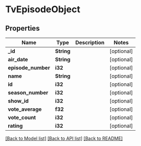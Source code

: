 # TvEpisodeObject

## Properties

Name | Type | Description | Notes
------------ | ------------- | ------------- | -------------
**_id** | **String** |  | [optional] 
**air_date** | **String** |  | [optional] 
**episode_number** | **i32** |  | [optional] 
**name** | **String** |  | [optional] 
**id** | **i32** |  | [optional] 
**season_number** | **i32** |  | [optional] 
**show_id** | **i32** |  | [optional] 
**vote_average** | **f32** |  | [optional] 
**vote_count** | **i32** |  | [optional] 
**rating** | **i32** |  | [optional] 

[[Back to Model list]](../README.md#documentation-for-models) [[Back to API list]](../README.md#documentation-for-api-endpoints) [[Back to README]](../README.md)

